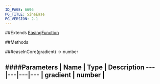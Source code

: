 ```yaml
---
ID_PAGE: 6696
PG_TITLE: SineEase
PG_VERSION: 2.1
---
```




##Extends [EasingFunction](page.php?p=6685)


##Methods

###easeInCore(gradient) &rarr; number

####Parameters
 | Name | Type | Description
---|---|---|---
 | gradient | number | 
---

